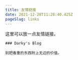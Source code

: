 ```yaml
---
title: 友情链接
date: 2021-12-28T11:28:40.425Z
pageSlug: links
---
```


这里可以放一点友情链接。

```#(https://avatars.githubusercontent.com/u/7220778)[https://darkyzhou.net]
### Darky's Blog

别把看重的东西附上无边的价值。
```
